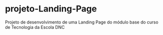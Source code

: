 # projeto-Landing-Page
Projeto de desenvolvimento de uma Landing Page do módulo base do curso de Tecnologia da Escola DNC
